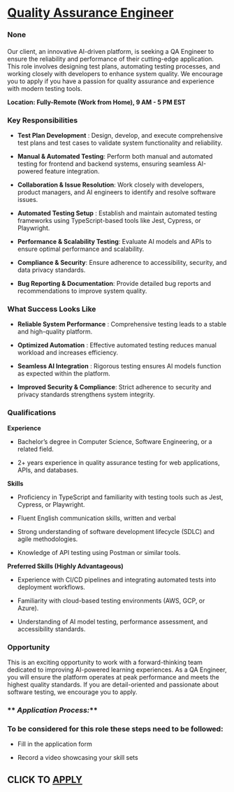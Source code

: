 # [Quality Assurance Engineer](https://www.remotewlb.com/apply/quality-assurance-engineer-137001)  
### None  
####  

Our client, an innovative AI-driven platform, is seeking a QA Engineer to ensure the reliability and performance of their cutting-edge application. This role involves designing test plans, automating testing processes, and working closely with developers to enhance system quality. We encourage you to apply if you have a passion for quality assurance and experience with modern testing tools.  
  
 **Location: Fully-Remote (Work from Home), 9 AM - 5 PM EST**

###  **Key Responsibilities**

  *  **Test Plan Development** : Design, develop, and execute comprehensive test plans and test cases to validate system functionality and reliability.

  *  **Manual & Automated Testing**: Perform both manual and automated testing for frontend and backend systems, ensuring seamless AI-powered feature integration.

  *  **Collaboration & Issue Resolution**: Work closely with developers, product managers, and AI engineers to identify and resolve software issues.

  *  **Automated Testing Setup** : Establish and maintain automated testing frameworks using TypeScript-based tools like Jest, Cypress, or Playwright.

  *  **Performance & Scalability Testing**: Evaluate AI models and APIs to ensure optimal performance and scalability.

  *  **Compliance & Security**: Ensure adherence to accessibility, security, and data privacy standards.

  *  **Bug Reporting & Documentation**: Provide detailed bug reports and recommendations to improve system quality.

###  **What Success Looks Like**

  *  **Reliable System Performance** : Comprehensive testing leads to a stable and high-quality platform.

  *  **Optimized Automation** : Effective automated testing reduces manual workload and increases efficiency.

  *  **Seamless AI Integration** : Rigorous testing ensures AI models function as expected within the platform.

  *  **Improved Security & Compliance**: Strict adherence to security and privacy standards strengthens system integrity.

###  **Qualifications**

 **Experience**

  * Bachelor’s degree in Computer Science, Software Engineering, or a related field.

  * 2+ years experience in quality assurance testing for web applications, APIs, and databases.

 **Skills**

  * Proficiency in TypeScript and familiarity with testing tools such as Jest, Cypress, or Playwright.

  * Fluent English communication skills, written and verbal

  * Strong understanding of software development lifecycle (SDLC) and agile methodologies.

  * Knowledge of API testing using Postman or similar tools.

 **Preferred Skills (Highly Advantageous)**

  * Experience with CI/CD pipelines and integrating automated tests into deployment workflows.

  * Familiarity with cloud-based testing environments (AWS, GCP, or Azure).

  * Understanding of AI model testing, performance assessment, and accessibility standards.

###  **Opportunity**

This is an exciting opportunity to work with a forward-thinking team dedicated to improving AI-powered learning experiences. As a QA Engineer, you will ensure the platform operates at peak performance and meets the highest quality standards. If you are detail-oriented and passionate about software testing, we encourage you to apply.

###  ** _Application Process:_**

### To be considered for this role these steps need to be followed:

  * Fill in the application form

  * Record a video showcasing your skill sets

  
## CLICK TO [APPLY](https://www.remotewlb.com/apply/quality-assurance-engineer-137001)

